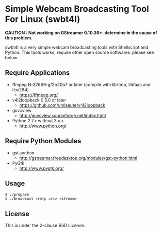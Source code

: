 <!-- vim: set noet ts=2 sts=2 sw=2 ft=markdown : -->

Simple Webcam Broadcasting Tool For Linux (swbt4l)
===================================================

__CAUTION : Not working on GStreamer 0.10.36+. determine in the cause of this problem.__

swbt4l is a very simple webcam broadcasting tools with Shellscript and Python.
This tools works, require other open source softwares. please see below.

Require Applications
--------------------

- ffmpeg N-37669-gf2b20b7 or later (compile with librtmp, libfaac and libx264)
  - https://ffmpeg.org/
- v4l2loopback 0.5.0 or later
  - https://github.com/umlaeute/v4l2loopback
- guvcview
  - http://guvcview.sourceforge.net/index.html
- Python 2.7.x without 3.x.x
  - http://www.python.org/

Require Python Modules
----------------------

- gst-python
  - http://gstreamer.freedesktop.org/modules/gst-python.html
- PyGtk
  - http://www.pygtk.org/

Usage
-----

	$ ./prepare
	$ ./broadcast <rmtp uri> <stream>

License
-------

This is under the 2-clause BSD License.

